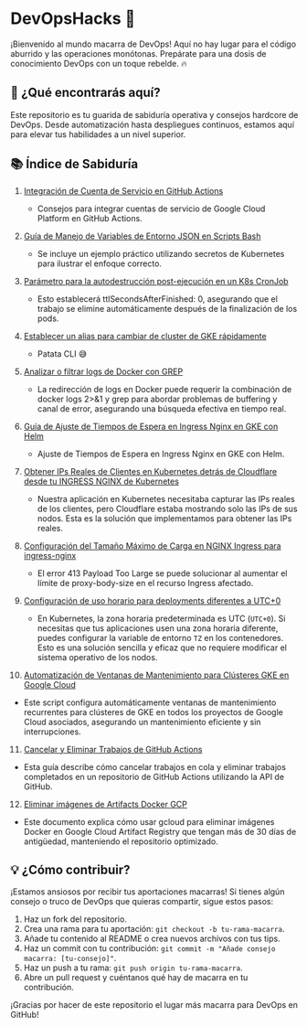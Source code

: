 # DevOpsHacks 🦔

¡Bienvenido al mundo macarra de DevOps! Aquí no hay lugar para el código aburrido y las operaciones monótonas. Prepárate para una dosis de conocimiento DevOps con un toque rebelde. 🔥

## 🚀 ¿Qué encontrarás aquí?

Este repositorio es tu guarida de sabiduría operativa y consejos hardcore de DevOps. Desde automatización hasta despliegues continuos, estamos aquí para elevar tus habilidades a un nivel superior.

## 📚 Índice de Sabiduría

1. [Integración de Cuenta de Servicio en GitHub Actions](GCPServiceAccountAsGHActionSecret.md)
   - Consejos para integrar cuentas de servicio de Google Cloud Platform en GitHub Actions.

2. [Guía de Manejo de Variables de Entorno JSON en Scripts Bash](JSONEnvVarsFromSecretsOrConfigmaps.md)
   - Se incluye un ejemplo práctico utilizando secretos de Kubernetes para ilustrar el enfoque correcto.

3. [Parámetro para la autodestrucción post-ejecución en un K8s CronJob](K8sCronJobDeleteAfterExecution.md)
   - Esto establecerá ttlSecondsAfterFinished: 0, asegurando que el trabajo se elimine automáticamente después de la finalización de los pods.

4. [Establecer un alias para cambiar de cluster de GKE rápidamente](SwapCLIBetweenGCPClusters.md)
   - Patata CLI 😅

5. [Analizar o filtrar logs de Docker con GREP](ANALyzeDockerLogswithGrep.md)
   - La redirección de logs en Docker puede requerir la combinación de docker logs 2>&1 y grep para abordar problemas de buffering y canal de error, asegurando una búsqueda efectiva en tiempo real.

6. [Guía de Ajuste de Tiempos de Espera en Ingress Nginx en GKE con Helm](ModifyHelmIngressNginx.md)
   - Ajuste de Tiempos de Espera en Ingress Nginx en GKE con Helm.

7. [Obtener IPs Reales de Clientes en Kubernetes detrás de Cloudflare desde tu INGRESS NGINX de Kubernetes](GetRealIPFromCloudFlare.md)
   - Nuestra aplicación en Kubernetes necesitaba capturar las IPs reales de los clientes, pero Cloudflare estaba mostrando solo las IPs de sus nodos. Esta es la solución que implementamos para obtener las IPs reales.

8. [Configuración del Tamaño Máximo de Carga en NGINX Ingress para ingress-nginx](IncreaseUploadLimitinNGINXIngress.md)
   - El error 413 Payload Too Large se puede solucionar al aumentar el límite de proxy-body-size en el recurso Ingress afectado.

9. [Configuración de uso horario para deployments diferentes a UTC+0](clusterTimeZone.md)
   - En Kubernetes, la zona horaria predeterminada es UTC (`UTC+0`). Si necesitas que tus aplicaciones usen una zona horaria diferente, puedes configurar la variable de entorno `TZ` en los contenedores. Esto es una solución sencilla y eficaz que no requiere modificar el sistema operativo de los nodos.

10. [Automatización de Ventanas de Mantenimiento para Clústeres GKE en Google Cloud](applyMaintenanceGKEScript.md)
   - Este script configura automáticamente ventanas de mantenimiento recurrentes para clústeres de GKE en todos los proyectos de Google Cloud asociados, asegurando un mantenimiento eficiente y sin interrupciones.

11. [Cancelar y Eliminar Trabajos de GitHub Actions](cancelNddeleteGHActionsQueue.md)
   - Esta guía describe cómo cancelar trabajos en cola y eliminar trabajos completados en un repositorio de GitHub Actions utilizando la API de GitHub.

12. [Eliminar imágenes de Artifacts Docker GCP](oldArtifactsImageDockerGcp.md)
   - Este documento explica cómo usar gcloud para eliminar imágenes Docker en Google Cloud Artifact Registry que tengan más de 30 días de antigüedad, manteniendo el repositorio optimizado.


## 💡 ¿Cómo contribuir?

¡Estamos ansiosos por recibir tus aportaciones macarras! Si tienes algún consejo o truco de DevOps que quieras compartir, sigue estos pasos:

1. Haz un fork del repositorio.
2. Crea una rama para tu aportación: `git checkout -b tu-rama-macarra`.
3. Añade tu contenido al README o crea nuevos archivos con tus tips.
4. Haz un commit con tu contribución: `git commit -m "Añade consejo macarra: [tu-consejo]"`.
5. Haz un push a tu rama: `git push origin tu-rama-macarra`.
6. Abre un pull request y cuéntanos qué hay de macarra en tu contribución.

¡Gracias por hacer de este repositorio el lugar más macarra para DevOps en GitHub!